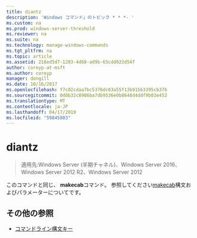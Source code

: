 ```yaml
---
title: diantz
description: 'Windows コマンド」のトピック * * *- '
ms.custom: na
ms.prod: windows-server-threshold
ms.reviewer: na
ms.suite: na
ms.technology: manage-windows-commands
ms.tgt_pltfrm: na
ms.topic: article
ms.assetid: 218ed5d7-1203-4d68-ad9b-65cdd022d54f
author: coreyp-at-msft
ms.author: coreyp
manager: dongill
ms.date: 10/16/2017
ms.openlocfilehash: f7c02cdaa7bc5376dc03a55f13b915b3395cb376
ms.sourcegitcommit: 0d0b32c8986ba7db9536e0b8648d4ddf9b03e452
ms.translationtype: MT
ms.contentlocale: ja-JP
ms.lasthandoff: 04/17/2019
ms.locfileid: "59845803"
---
```

# <a name="diantz"></a>diantz

>適用先:Windows Server (半期チャネル)、Windows Server 2016、Windows Server 2012 R2、Windows Server 2012

このコマンドと同じ、 **makecab**コマンド。
参照してください[makecab](makecab.md)構文およびパラメーターについてです。
## <a name="additional-references"></a>その他の参照
-   [コマンドライン構文キー](command-line-syntax-key.md)

